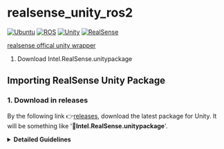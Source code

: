 # realsense_unity_ros2

<div align="left">

  <a href="">![Ubuntu](https://img.shields.io/badge/Ubuntu-22.04-green)</a>
  <a href="">![ROS](https://img.shields.io/badge/ROS-humble-blue)</a>
  <a href="">![Unity](https://img.shields.io/badge/Unity-2022.3.41f1-red)</a>
  <a href="">![RealSense](https://img.shields.io/badge/RealSense-v2.55.1-yellow)</a>

</div>


[realsense offical unity wrapper](https://github.com/IntelRealSense/librealsense/tree/development/wrappers/unity)
1. Download Intel.RealSense.unitypackage
## Importing RealSense Unity Package
### 1. Download in releases
By the following link :point_right:[releases](https://github.com/IntelRealSense/librealsense/releases), download the latest package for Unity. It will be something like '🧮**Intel.RealSense.unitypackage**'.

<details>
  <summary><b>Detailed Guidelines</b></summary>
  <p>With the following link above, scroll down to find the page where _Assests_ are placed. </p>
  <p align="left">
    <img src="https://github.com/user-attachments/assets/25cad9b1-96d0-452b-9a3d-f975cb90b351"/>
  </p>
  <p> </p>
</details>

